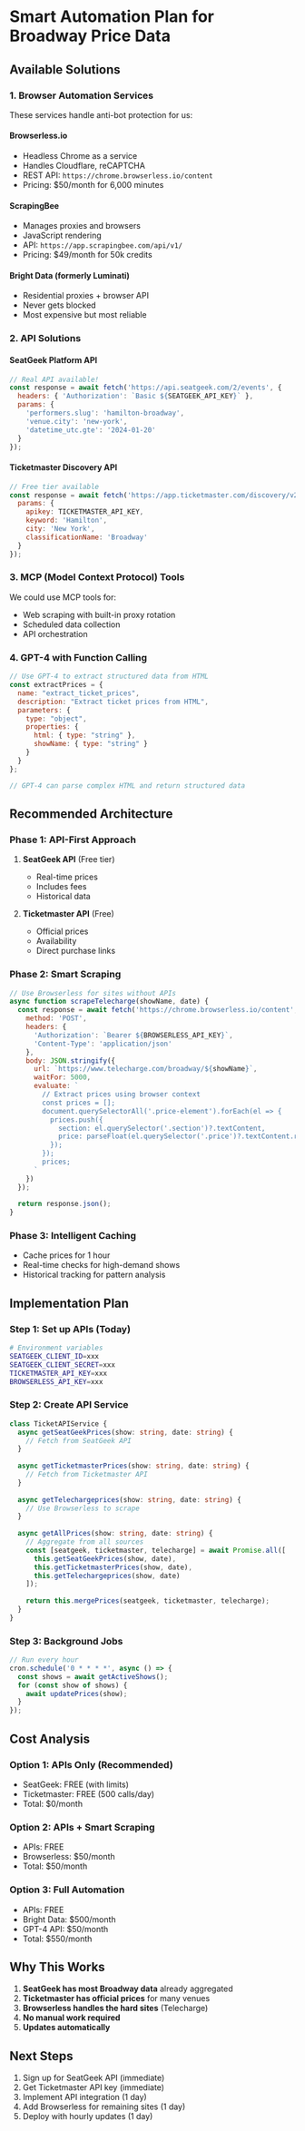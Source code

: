 # Smart Automation Plan for Broadway Price Data

## Available Solutions

### 1. Browser Automation Services
These services handle anti-bot protection for us:

#### Browserless.io
- Headless Chrome as a service
- Handles Cloudflare, reCAPTCHA
- REST API: `https://chrome.browserless.io/content`
- Pricing: $50/month for 6,000 minutes

#### ScrapingBee
- Manages proxies and browsers
- JavaScript rendering
- API: `https://app.scrapingbee.com/api/v1/`
- Pricing: $49/month for 50k credits

#### Bright Data (formerly Luminati)
- Residential proxies + browser API
- Never gets blocked
- Most expensive but most reliable

### 2. API Solutions

#### SeatGeek Platform API
```javascript
// Real API available!
const response = await fetch('https://api.seatgeek.com/2/events', {
  headers: { 'Authorization': `Basic ${SEATGEEK_API_KEY}` },
  params: {
    'performers.slug': 'hamilton-broadway',
    'venue.city': 'new-york',
    'datetime_utc.gte': '2024-01-20'
  }
});
```

#### Ticketmaster Discovery API
```javascript
// Free tier available
const response = await fetch('https://app.ticketmaster.com/discovery/v2/events', {
  params: {
    apikey: TICKETMASTER_API_KEY,
    keyword: 'Hamilton',
    city: 'New York',
    classificationName: 'Broadway'
  }
});
```

### 3. MCP (Model Context Protocol) Tools

We could use MCP tools for:
- Web scraping with built-in proxy rotation
- Scheduled data collection
- API orchestration

### 4. GPT-4 with Function Calling

```javascript
// Use GPT-4 to extract structured data from HTML
const extractPrices = {
  name: "extract_ticket_prices",
  description: "Extract ticket prices from HTML",
  parameters: {
    type: "object",
    properties: {
      html: { type: "string" },
      showName: { type: "string" }
    }
  }
};

// GPT-4 can parse complex HTML and return structured data
```

## Recommended Architecture

### Phase 1: API-First Approach
1. **SeatGeek API** (Free tier)
   - Real-time prices
   - Includes fees
   - Historical data

2. **Ticketmaster API** (Free)
   - Official prices
   - Availability
   - Direct purchase links

### Phase 2: Smart Scraping
```javascript
// Use Browserless for sites without APIs
async function scrapeTelecharge(showName, date) {
  const response = await fetch('https://chrome.browserless.io/content', {
    method: 'POST',
    headers: {
      'Authorization': `Bearer ${BROWSERLESS_API_KEY}`,
      'Content-Type': 'application/json'
    },
    body: JSON.stringify({
      url: `https://www.telecharge.com/broadway/${showName}`,
      waitFor: 5000,
      evaluate: `
        // Extract prices using browser context
        const prices = [];
        document.querySelectorAll('.price-element').forEach(el => {
          prices.push({
            section: el.querySelector('.section')?.textContent,
            price: parseFloat(el.querySelector('.price')?.textContent.replace('$', ''))
          });
        });
        prices;
      `
    })
  });
  
  return response.json();
}
```

### Phase 3: Intelligent Caching
- Cache prices for 1 hour
- Real-time checks for high-demand shows
- Historical tracking for pattern analysis

## Implementation Plan

### Step 1: Set up APIs (Today)
```bash
# Environment variables
SEATGEEK_CLIENT_ID=xxx
SEATGEEK_CLIENT_SECRET=xxx
TICKETMASTER_API_KEY=xxx
BROWSERLESS_API_KEY=xxx
```

### Step 2: Create API Service
```typescript
class TicketAPIService {
  async getSeatGeekPrices(show: string, date: string) {
    // Fetch from SeatGeek API
  }
  
  async getTicketmasterPrices(show: string, date: string) {
    // Fetch from Ticketmaster API
  }
  
  async getTelechargeprices(show: string, date: string) {
    // Use Browserless to scrape
  }
  
  async getAllPrices(show: string, date: string) {
    // Aggregate from all sources
    const [seatgeek, ticketmaster, telecharge] = await Promise.all([
      this.getSeatGeekPrices(show, date),
      this.getTicketmasterPrices(show, date),
      this.getTelechargeprices(show, date)
    ]);
    
    return this.mergePrices(seatgeek, ticketmaster, telecharge);
  }
}
```

### Step 3: Background Jobs
```typescript
// Run every hour
cron.schedule('0 * * * *', async () => {
  const shows = await getActiveShows();
  for (const show of shows) {
    await updatePrices(show);
  }
});
```

## Cost Analysis

### Option 1: APIs Only (Recommended)
- SeatGeek: FREE (with limits)
- Ticketmaster: FREE (500 calls/day)
- Total: $0/month

### Option 2: APIs + Smart Scraping
- APIs: FREE
- Browserless: $50/month
- Total: $50/month

### Option 3: Full Automation
- APIs: FREE
- Bright Data: $500/month
- GPT-4 API: $50/month
- Total: $550/month

## Why This Works

1. **SeatGeek has most Broadway data** already aggregated
2. **Ticketmaster has official prices** for many venues
3. **Browserless handles the hard sites** (Telecharge)
4. **No manual work required**
5. **Updates automatically**

## Next Steps

1. Sign up for SeatGeek API (immediate)
2. Get Ticketmaster API key (immediate)
3. Implement API integration (1 day)
4. Add Browserless for remaining sites (1 day)
5. Deploy with hourly updates (1 day)